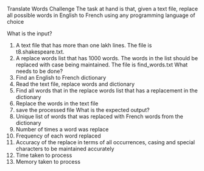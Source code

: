 Translate Words Challenge
The task at hand is that, given a text file, replace all possible words in English to French using any programming language of choice

What is the input?
1.	A text file that has more than one lakh lines. The file is t8.shakespeare.txt.
2.	A replace words list that has 1000 words. The words in the list should be replaced with case being maintained. The file is find_words.txt
What needs to be done?
1.	Find an English to French dictionary
2.	Read the text file, replace words and dictionary
3.	Find all words that in the replace words list that has a replacement in the dictionary
4.	Replace the words in the text file
5.	save the processed file
What is the expected output?
1.	Unique list of words that was replaced with French words from the dictionary
2.	Number of times a word was replace
3.	Frequency of each word replaced
4.	Accuracy of the replace in terms of all occurrences, casing and special characters to be maintained accurately
5.	Time taken to process
6.	Memory taken to process


